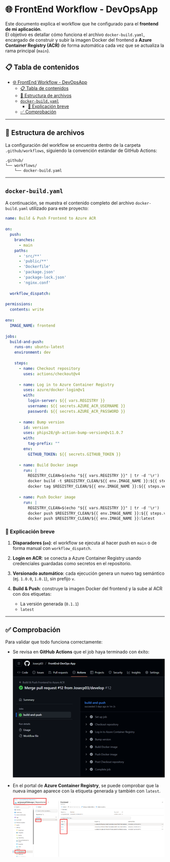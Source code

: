 # 🌐 FrontEnd Workflow - DevOpsApp

Este documento explica el workflow que he configurado para el **frontend de mi aplicación**.  
El objetivo es detallar cómo funciona el archivo `docker-build.yaml`, encargado de construir y subir la imagen Docker del frontend a **Azure Container Registry (ACR)** de forma automática cada vez que se actualiza la rama principal (`main`).  

## 📋 Tabla de contenidos

- [🌐 FrontEnd Workflow - DevOpsApp](#-frontend-workflow---devopsapp)
  - [📋 Tabla de contenidos](#-tabla-de-contenidos)
  - [📂 Estructura de archivos](#-estructura-de-archivos)
  - [`docker-build.yaml`](#docker-buildyaml)
    - [📖 Explicación breve](#-explicación-breve)
  - [✅ Comprobación](#-comprobación)

---

## 📂 Estructura de archivos

La configuración del workflow se encuentra dentro de la carpeta `.github/workflows`, siguiendo la convención estándar de GitHub Actions:

```
.github/
└── workflows/
    └── docker-build.yaml
```

---

## `docker-build.yaml`

A continuación, se muestra el contenido completo del archivo `docker-build.yaml` utilizado para este proyecto:

```yaml
name: Build & Push Frontend to Azure ACR

on:
  push:
    branches:
      - main
    paths:
      - 'src/**'
      - 'public/**'
      - 'Dockerfile'
      - 'package.json'
      - 'package-lock.json'
      - 'nginx.conf'
  
  workflow_dispatch: 

permissions:
  contents: write  

env:
  IMAGE_NAME: frontend  

jobs:
  build-and-push:
    runs-on: ubuntu-latest
    environment: dev   

    steps:
      - name: Checkout repository
        uses: actions/checkout@v4

      - name: Log in to Azure Container Registry
        uses: azure/docker-login@v1
        with:
          login-server: ${{ vars.REGISTRY }}   
          username: ${{ secrets.AZURE_ACR_USERNAME }}
          password: ${{ secrets.AZURE_ACR_PASSWORD }}

      - name: Bump version
        id: version
        uses: phips28/gh-action-bump-version@v11.0.7
        with:
          tag-prefix: ""   
        env:
          GITHUB_TOKEN: ${{ secrets.GITHUB_TOKEN }}

      - name: Build Docker image
        run: |
          REGISTRY_CLEAN=$(echo "${{ vars.REGISTRY }}" | tr -d '\r')
          docker build -t $REGISTRY_CLEAN/${{ env.IMAGE_NAME }}:${{ steps.version.outputs.newTag }} .
          docker tag $REGISTRY_CLEAN/${{ env.IMAGE_NAME }}:${{ steps.version.outputs.newTag }} $REGISTRY_CLEAN/${{ env.IMAGE_NAME }}:latest

      - name: Push Docker image
        run: |
          REGISTRY_CLEAN=$(echo "${{ vars.REGISTRY }}" | tr -d '\r')
          docker push $REGISTRY_CLEAN/${{ env.IMAGE_NAME }}:${{ steps.version.outputs.newTag }}
          docker push $REGISTRY_CLEAN/${{ env.IMAGE_NAME }}:latest
```

### 📖 Explicación breve

1. **Disparadores (`on`)**: el workflow se ejecuta al hacer push en `main` o de forma manual con `workflow_dispatch`.
2. **Login en ACR**: se conecta a Azure Container Registry usando credenciales guardadas como secretos en el repositorio.
3. **Versionado automático**: cada ejecución genera un nuevo tag semántico (ej. `1.0.0`, `1.0.1`), sin prefijo `v`.
4. **Build & Push**: construye la imagen Docker del frontend y la sube al ACR con dos etiquetas:

   * La versión generada (`0.1.1`)
   * `latest`

---

## ✅ Comprobación

Para validar que todo funciona correctamente:

* Se revisa en **GitHub Actions** que el job haya terminado con éxito:

  ![](imgs/1.png)

* En el portal de **Azure Container Registry**, se puede comprobar que la nueva imagen aparece con la etiqueta generada y también con `latest`.

  ![](imgs/2.png)

```